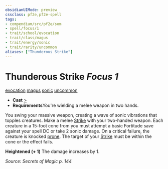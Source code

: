 ```yaml
---
obsidianUIMode: preview
cssclass: pf2e,pf2e-spell
tags:
- compendium/src/pf2e/som
- spell/focus/1
- trait/school/evocation
- trait/class/magus
- trait/energy/sonic
- trait/rarity/uncommon
aliases: ["Thunderous Strike"]
---
```

# Thunderous Strike *Focus 1*   
[evocation](evocation.md)  [magus](rules/traits/magus-som.md)  [sonic](sonic.md)  [uncommon](uncommon.md)  

- **Cast** [>](chapter-9-playing-the-game.md#Actions "Single Action") 
- **Requirements**You're wielding a melee weapon in two hands.

You swing your massive weapon, creating a wave of sonic vibrations that topples creatures. Make a melee [Strike](strike.md) with your two-handed weapon. Each creature in a 15-foot cone from you must attempt a basic Fortitude save against your spell DC or take 2 sonic damage. On a critical failure, the creature is knocked [prone](conditions.md#Prone). The target of your [Strike](strike.md) must be within the cone or the effect fails.

**Heightened (+ 1)** The damage increases by 1.

*Source: Secrets of Magic p. 144*